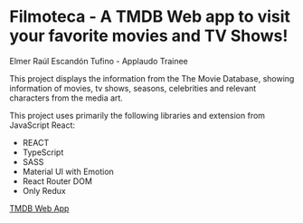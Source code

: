 # Filmoteca - A TMDB Web app to visit your favorite movies and TV Shows!
Elmer Raúl Escandón Tufino - Applaudo Trainee

This project displays the information from the The Movie Database, showing information
of movies, tv shows, seasons, celebrities and relevant characters from the media art.

This project uses primarily the following libraries and extension from JavaScript React:
- REACT
- TypeScript
- SASS
- Material UI with Emotion
- React Router DOM
- Only Redux

[TMDB Web App](https://tmdb-applaudo.vercel.app/)